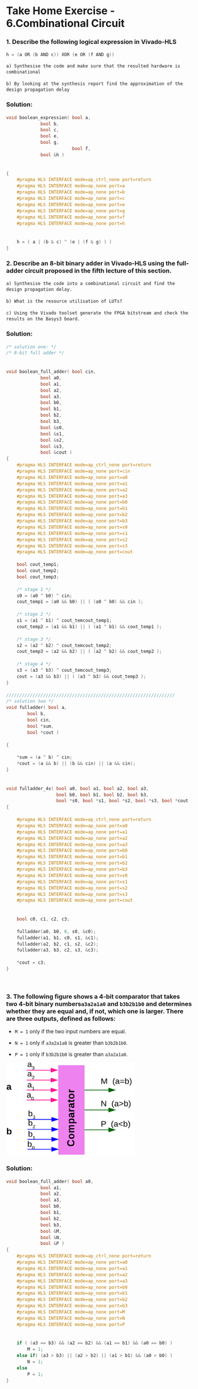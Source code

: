 # Take Home Exercise - 6.Combinational Circuit


### 1. Describe the following logical expression in Vivado-HLS

```c
h = (a OR (b AND c)) XOR (e OR (f AND g))
```
    a) Synthesise the code and make sure that the resulted hardware is combinational 

    b) By looking at the synthesis report find the approximation of the design propagation delay

### Solution:

```c
void boolean_expression( bool a,
			 bool b,
			 bool c, 
			 bool e,
			 bool g,
                         bool f,
			 bool &h )
						 

{
	#pragma HLS INTERFACE mode=ap_ctrl_none port=return
	#pragma HLS INTERFACE mode=ap_none port=a
	#pragma HLS INTERFACE mode=ap_none port=b
	#pragma HLS INTERFACE mode=ap_none port=c
	#pragma HLS INTERFACE mode=ap_none port=e
	#pragma HLS INTERFACE mode=ap_none port=g
	#pragma HLS INTERFACE mode=ap_none port=f
	#pragma HLS INTERFACE mode=ap_none port=h
	
	
	h = ( a | (b & c) ^ (e | (f & g) ) )
}

```






### 2. Describe an 8-bit binary adder in Vivado-HLS using the full-adder circuit proposed in the fifth lecture of this section.

    a) Synthesise the code into a combinational circuit and find the design propagation delay.

    b) What is the resource utilisation of LUTs?

    c) Using the Vivado toolset generate the FPGA bitstream and check the results on the Basys3 board.

### Solution:

```C
/* solution one: */
/* 8-bit full adder */


void boolean_full_adder( bool cin,
			 bool a0,
			 bool a1,
			 bool a2,
			 bool a3,
			 bool b0,
			 bool b1,
			 bool b2,
			 bool b3,
			 bool &s0,
			 bool &s1,
			 bool &s2,
			 bool &s3,
			 bool &cout )
{
	#pragma HLS INTERFACE mode=ap_ctrl_none port=return
	#pragma HLS INTERFACE mode=ap_none port=cin
	#pragma HLS INTERFACE mode=ap_none port=a0
	#pragma HLS INTERFACE mode=ap_none port=a1
	#pragma HLS INTERFACE mode=ap_none port=a2
	#pragma HLS INTERFACE mode=ap_none port=a3
	#pragma HLS INTERFACE mode=ap_none port=b0
	#pragma HLS INTERFACE mode=ap_none port=b1
	#pragma HLS INTERFACE mode=ap_none port=b2
	#pragma HLS INTERFACE mode=ap_none port=b3
	#pragma HLS INTERFACE mode=ap_none port=s0
	#pragma HLS INTERFACE mode=ap_none port=s1
	#pragma HLS INTERFACE mode=ap_none port=s2
	#pragma HLS INTERFACE mode=ap_none port=s3
	#pragma HLS INTERFACE mode=ap_none port=cout

	bool cout_temp1;
	bool cout_temp2;
	bool cout_temp3;
	
	/* stage 1 */
	s0 = (a0 ^ b0) ^ cin;
	cout_temp1 = (a0 && b0) || ( (a0 ^ b0) && cin );
	
	/* stage 2 */
	s1 = (a1 ^ b1) ^ cout_temcout_temp1;
	cout_temp2 = (a1 && b1) || ( (a1 ^ b1) && cout_temp1 );
	
	/* stage 3 */
	s2 = (a2 ^ b2) ^ cout_temcout_temp2;
	cout_temp3 = (a2 && b2) || ( (a2 ^ b2) && cout_temp2 );
	
	/* stage 4 */
	s3 = (a3 ^ b3) ^ cout_temcout_temp3;
	cout = (a3 && b3) || ( (a3 ^ b3) && cout_temp3 );
}

////////////////////////////////////////////////////////////////
/* solution two */
void fulladder( bool a,
		bool b,
		bool cin,
		bool *sum,
		bool *cout )

{

	*sum = (a ^ b) ^ cin;
	*cout = (a && b) || (b && cin) || (a && cin);
}


void fulladder_4x( bool a0, bool a1, bool a2, bool a3,
				   bool b0, bool b1, bool b2, bool b3,
				   bool *s0, bool *s1, bool *s2, bool *s3, bool *cout )
{

	#pragma HLS INTERFACE mode=ap_ctrl_none port=return
	#pragma HLS INTERFACE mode=ap_none port=a0
	#pragma HLS INTERFACE mode=ap_none port=a1
	#pragma HLS INTERFACE mode=ap_none port=a2
	#pragma HLS INTERFACE mode=ap_none port=a3
	#pragma HLS INTERFACE mode=ap_none port=b0
	#pragma HLS INTERFACE mode=ap_none port=b1
	#pragma HLS INTERFACE mode=ap_none port=b2
	#pragma HLS INTERFACE mode=ap_none port=b3
	#pragma HLS INTERFACE mode=ap_none port=s0
	#pragma HLS INTERFACE mode=ap_none port=s1
	#pragma HLS INTERFACE mode=ap_none port=s2
	#pragma HLS INTERFACE mode=ap_none port=s3
	#pragma HLS INTERFACE mode=ap_none port=cout


	bool c0, c1, c2, c3;

	fulladder(a0, b0, 0, s0, &c0);
	fulladder(a1, b1, c0, s1, &c1);
	fulladder(a2, b2, c1, s2, &c2);
	fulladder(a3, b3, c2, s3, &c3);

	*cout = c3;
}

						 
```






### 3. The following figure shows a 4-bit comparator that takes two 4-bit binary numbers`a3a2a1a0` and `b3b2b1b0` and determines whether they are equal and, if not, which one is larger. There are three outputs, defined as follows:

- `M = 1` only if the two input numbers are equal.

- `N = 1` only if `a3a2a1a0` is greater than `b3b2b1b0`.

- `P = 1` only if `b3b2b1b0` is greater than `a3a2a1a0`.

<img src="img_ex3.png" alt="img_ex3" style="width:350px;"/>

### Solution:
```c
void boolean_full_adder( bool a0,
			 bool a1,
			 bool a2,
			 bool a3,
			 bool b0,
			 bool b1,
			 bool b2,
			 bool b3,
			 bool &M,
			 bool &N,
			 bool &P )
{
	#pragma HLS INTERFACE mode=ap_ctrl_none port=return
	#pragma HLS INTERFACE mode=ap_none port=a0
	#pragma HLS INTERFACE mode=ap_none port=a1
	#pragma HLS INTERFACE mode=ap_none port=a2
	#pragma HLS INTERFACE mode=ap_none port=a3
	#pragma HLS INTERFACE mode=ap_none port=b0
	#pragma HLS INTERFACE mode=ap_none port=b1
	#pragma HLS INTERFACE mode=ap_none port=b2
	#pragma HLS INTERFACE mode=ap_none port=b3
	#pragma HLS INTERFACE mode=ap_none port=M
	#pragma HLS INTERFACE mode=ap_none port=N
	#pragma HLS INTERFACE mode=ap_none port=P
	
	
	if ( (a3 == b3) && (a2 == b2) && (a1 == b1) && (a0 == b0) )
		M = 1;
	else if( (a3 > b3) || (a2 > b2) || (a1 > b1) && (a0 > b0) )
		N = 1;
	else
		P = 1;
}
```



